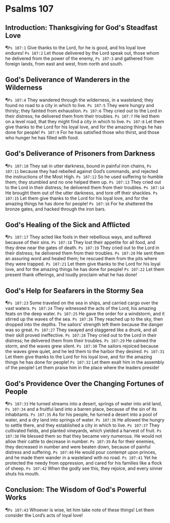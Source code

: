 # Psalms 107

## Introduction: Thanksgiving for God's Steadfast Love
¶`Ps 107:1` Give thanks to the Lord, for he is good, and his loyal love endures!
`Ps 107:2` Let those delivered by the Lord speak out, those whom he delivered from the power of the enemy,
`Ps 107:3` and gathered from foreign lands, from east and west, from north and south.

## God's Deliverance of Wanderers in the Wilderness
¶`Ps 107:4` They wandered through the wilderness, in a wasteland; they found no road to a city in which to live.
`Ps 107:5` They were hungry and thirsty; they fainted from exhaustion.
`Ps 107:6` They cried out to the Lord in their distress; he delivered them from their troubles.
`Ps 107:7` He led them on a level road, that they might find a city in which to live.
`Ps 107:8` Let them give thanks to the Lord for his loyal love, and for the amazing things he has done for people!
`Ps 107:9` For he has satisfied those who thirst, and those who hunger he has filled with food.

## God's Deliverance of Prisoners from Darkness
¶`Ps 107:10` They sat in utter darkness, bound in painful iron chains,
`Ps 107:11` because they had rebelled against God’s commands, and rejected the instructions of the Most High.
`Ps 107:12` So he used suffering to humble them; they stumbled and no one helped them up.
`Ps 107:13` They cried out to the Lord in their distress; he delivered them from their troubles.
`Ps 107:14` He brought them out of the utter darkness, and tore off their shackles.
`Ps 107:15` Let them give thanks to the Lord for his loyal love, and for the amazing things he has done for people!
`Ps 107:16` For he shattered the bronze gates, and hacked through the iron bars.

## God's Healing of the Sick and Afflicted
¶`Ps 107:17` They acted like fools in their rebellious ways, and suffered because of their sins.
`Ps 107:18` They lost their appetite for all food, and they drew near the gates of death.
`Ps 107:19` They cried out to the Lord in their distress; he delivered them from their troubles.
`Ps 107:20` He sent them an assuring word and healed them; he rescued them from the pits where they were trapped.
`Ps 107:21` Let them give thanks to the Lord for his loyal love, and for the amazing things he has done for people!
`Ps 107:22` Let them present thank offerings, and loudly proclaim what he has done!

## God's Help for Seafarers in the Stormy Sea
¶`Ps 107:23` Some traveled on the sea in ships, and carried cargo over the vast waters.
`Ps 107:24` They witnessed the acts of the Lord, his amazing feats on the deep water.
`Ps 107:25` He gave the order for a windstorm, and it stirred up the waves of the sea.
`Ps 107:26` They reached up to the sky, then dropped into the depths. The sailors’ strength left them because the danger was so great.
`Ps 107:27` They swayed and staggered like a drunk, and all their skill proved ineffective.
`Ps 107:28` They cried out to the Lord in their distress; he delivered them from their troubles.
`Ps 107:29` He calmed the storm, and the waves grew silent.
`Ps 107:30` The sailors rejoiced because the waves grew quiet, and he led them to the harbor they desired.
`Ps 107:31` Let them give thanks to the Lord for his loyal love, and for the amazing things he has done for people!
`Ps 107:32` Let them exalt him in the assembly of the people! Let them praise him in the place where the leaders preside!

## God's Providence Over the Changing Fortunes of People
¶`Ps 107:33` He turned streams into a desert, springs of water into arid land,
`Ps 107:34` and a fruitful land into a barren place, because of the sin of its inhabitants.
`Ps 107:35` As for his people, he turned a desert into a pool of water, and a dry land into springs of water.
`Ps 107:36` He allowed the hungry to settle there, and they established a city in which to live.
`Ps 107:37` They cultivated fields, and planted vineyards, which yielded a harvest of fruit.
`Ps 107:38` He blessed them so that they became very numerous. He would not allow their cattle to decrease in number.
`Ps 107:39` As for their enemies, they decreased in number and were beaten down, because of painful distress and suffering.
`Ps 107:40` He would pour contempt upon princes, and he made them wander in a wasteland with no road.
`Ps 107:41` Yet he protected the needy from oppression, and cared for his families like a flock of sheep.
`Ps 107:42` When the godly see this, they rejoice, and every sinner shuts his mouth.

## Conclusion: The Wisdom of God's Powerful Works
¶`Ps 107:43` Whoever is wise, let him take note of these things! Let them consider the Lord’s acts of loyal love!
